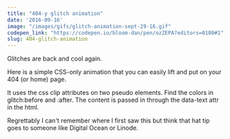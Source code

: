```yaml
---
title: "404-y glitch animation"
date: '2016-09-16'
image: "/images/gifs/glitch-animation-sept-29-16.gif"
codepen_link: "https://codepen.io/bloom-dan/pen/ozZEPA?editors=0100#1"
slug: 404-glitch-animation
---
```


Glitches are back and cool again.

Here is a simple CSS-only animation that you can easily lift and put on your 404 (or home) page.

It uses the css clip attributes on two pseudo elements. Find the colors in glitch:before and :after. The content is passed in through the data-text attr in the html.

Regrettably I can't remember where I first saw this but think that hat tip goes to someone like Digital Ocean or Linode.
